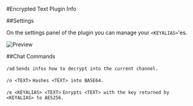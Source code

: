 #Encrypted Text Plugin Info

##Settings

On the settings panel of the plugin you can manage your `<KEYALIAS>`'es.

![Preview](https://i.gyazo.com/54c3e1279f4dd07a863c9711dfa65eb2.gif)


##Chat Commands

``` /ad ```
`Sends infos how to decrypt into the current channel.`

``` /o <TEXT> ```
`Hashes <TEXT> into BASE64.`

``` /e <KEYALIAS> <TEXT> ```
`Enrypts <TEXT> with the key returned by <KEYALIAS> to AES256.`
